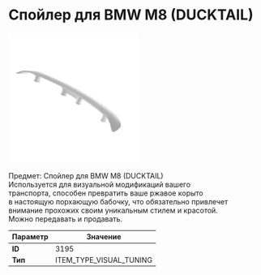 # Спойлер для BMW M8 (DUCKTAIL)

![Item Image](../img/3195.webp?raw=true)

Предмет: Спойлер для BMW M8 (DUCKTAIL)<br>Используется для визуальной модификаций вашего<br>транспорта, способен превратить ваше ржавое корыто<br>в настоящую порхающую бабочку, что обязательно привлечет<br>внимание прохожих своим уникальным стилем и красотой.<br>Можно передавать и продавать.


| Параметр | Значение |
|----------|----------|
| **ID** | 3195 |
| **Тип** | ITEM_TYPE_VISUAL_TUNING |

